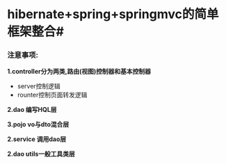 # hibernate+spring+springmvc的简单框架整合#

### 注意事项:
**1.controller分为两类,路由(视图)控制器和基本控制器**
*   server控制逻辑
*   rounter控制页面转发逻辑

**2.dao 编写HQL层**

**3.pojo vo与dto混合层**

**2.service 调用dao层**

**2.dao utils一般工具类层**

